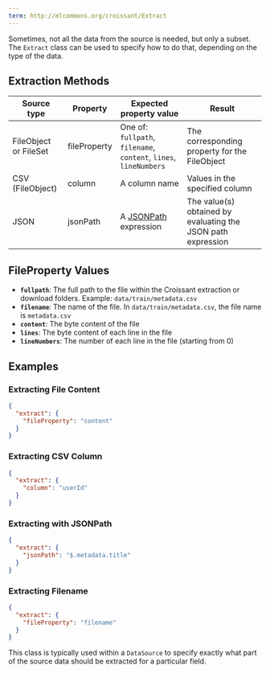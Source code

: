 ```yaml
---
term: http://mlcommons.org/croissant/Extract
---
```


Sometimes, not all the data from the source is needed, but only a subset. The `Extract` class can be used to specify how to do that, depending on the type of the data.

## Extraction Methods

| Source type | Property | Expected property value | Result |
|-------------|----------|------------------------|--------|
| FileObject or FileSet | fileProperty | One of: `fullpath`, `filename`, `content`, `lines`, `lineNumbers` | The corresponding property for the FileObject |
| CSV (FileObject) | column | A column name | Values in the specified column |
| JSON | jsonPath | A [JSONPath](https://goessner.net/articles/JsonPath/) expression | The value(s) obtained by evaluating the JSON path expression |

## FileProperty Values

- **`fullpath`**: The full path to the file within the Croissant extraction or download folders. Example: `data/train/metadata.csv`
- **`filename`**: The name of the file. In `data/train/metadata.csv`, the file name is `metadata.csv`
- **`content`**: The byte content of the file
- **`lines`**: The byte content of each line in the file
- **`lineNumbers`**: The number of each line in the file (starting from 0)

## Examples

### Extracting File Content
```json
{
  "extract": {
    "fileProperty": "content"
  }
}
```

### Extracting CSV Column
```json
{
  "extract": {
    "column": "userId"
  }
}
```

### Extracting with JSONPath
```json
{
  "extract": {
    "jsonPath": "$.metadata.title"
  }
}
```

### Extracting Filename
```json
{
  "extract": {
    "fileProperty": "filename"
  }
}
```

This class is typically used within a `DataSource` to specify exactly what part of the source data should be extracted for a particular field.